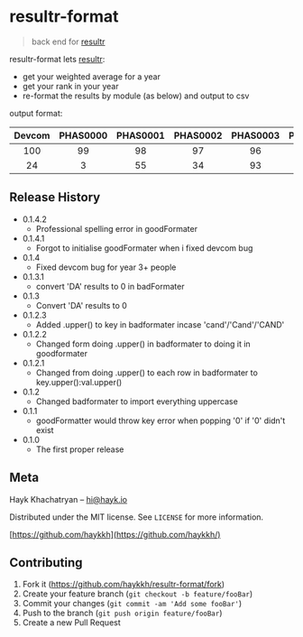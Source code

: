 #  resultr-format
>  back end for [resultr](https://github.com/haykkh/resultr)   

resultr-format lets [resultr](https://github.com/haykkh/resultr):
  * get your weighted average for a year
  * get your rank in your year
  * re-format the results by module (as below) and output to csv

output format:

**Devcom**|**PHAS0000**|**PHAS0001**|**PHAS0002**|**PHAS0003**|**PHAS0004**|**PHAS0005**|**PHAS0006**|**PHAS0007**|**Averages**
:-----:|:-----:|:-----:|:-----:|:-----:|:-----:|:-----:|:-----:|:-----:|:-----:
100|99|98|97|96|95|94|93|92|95.5
24|3|55|34|93|43|15|25|40|39 

## Release History

* 0.1.4.2
    * Professional spelling error in goodFormater
* 0.1.4.1
    * Forgot to initialise goodFormater when i fixed devcom bug
* 0.1.4
    * Fixed devcom bug for year 3+ people
* 0.1.3.1
    * convert 'DA' results to 0 in badFormater
* 0.1.3
    * Convert 'DA' results to 0
* 0.1.2.3
    * Added .upper() to key in badformater incase 'cand'/'Cand'/'CAND'
* 0.1.2.2
    * Changed form doing .upper() in badformater to doing it in goodformater
* 0.1.2.1
    * Changed from doing .upper() to each row in badformater to key.upper():val.upper()
* 0.1.2
    * Changed badformater to import everything uppercase
* 0.1.1
    * goodFormatter would throw key error when popping '0' if '0' didn't exist
* 0.1.0
    * The first proper release


## Meta

Hayk Khachatryan – hi@hayk.io

Distributed under the MIT license. See ``LICENSE`` for more information.

[https://github.com/haykkh](https://github.com/haykkh/)

## Contributing

1. Fork it (<https://github.com/haykkh/resultr-format/fork>)
2. Create your feature branch (`git checkout -b feature/fooBar`)
3. Commit your changes (`git commit -am 'Add some fooBar'`)
4. Push to the branch (`git push origin feature/fooBar`)
5. Create a new Pull Request
